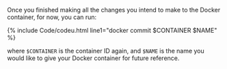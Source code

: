 Once you finished making all the changes you intend to make to the Docker container, for now, you can run:

{% include Code/codeu.html line1="docker commit $CONTAINER $NAME" %}

where `$CONTAINER` is the container ID again, and `$NAME` is the name you would like to give your Docker container for future reference. 
